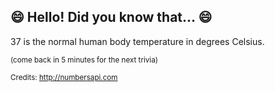 ## 😄 Hello! Did you know that... 😄
37 is the normal human body temperature in degrees Celsius.

<sup>(come back in 5 minutes for the next trivia)</sup>


<sup>Credits: http://numbersapi.com</sup>
